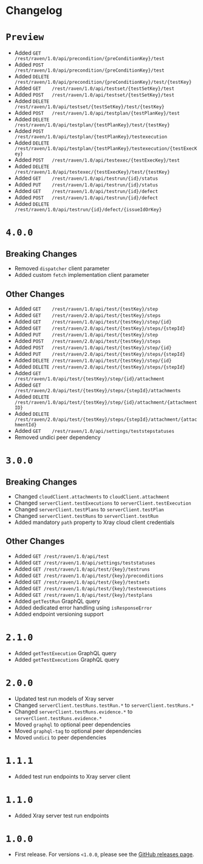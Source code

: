 # Changelog

# `Preview`

- Added `GET    /rest/raven/1.0/api/precondition/{preConditionKey}/test`
- Added `POST   /rest/raven/1.0/api/precondition/{preConditionKey}/test`
- Added `DELETE /rest/raven/1.0/api/precondition/{preConditionKey}/test/{testKey}`
- Added `GET    /rest/raven/1.0/api/testset/{testSetKey}/test`
- Added `POST   /rest/raven/1.0/api/testset/{testSetKey}/test`
- Added `DELETE /rest/raven/1.0/api/testset/{testSetKey}/test/{testKey}`
- Added `POST   /rest/raven/1.0/api/testplan/{testPlanKey}/test`
- Added `DELETE /rest/raven/1.0/api/testplan/{testPlanKey}/test/{testKey}`
- Added `POST   /rest/raven/1.0/api/testplan/{testPlanKey}/testexecution`
- Added `DELETE /rest/raven/1.0/api/testplan/{testPlanKey}/testexecution/{testExecKey}`
- Added `POST   /rest/raven/1.0/api/testexec/{testExecKey}/test`
- Added `DELETE /rest/raven/1.0/api/testexec/{testExecKey}/test/{testKey}`
- Added `GET    /rest/raven/1.0/api/testrun/{id}/status`
- Added `PUT    /rest/raven/1.0/api/testrun/{id}/status`
- Added `GET    /rest/raven/1.0/api/testrun/{id}/defect`
- Added `POST   /rest/raven/1.0/api/testrun/{id}/defect`
- Added `DELETE /rest/raven/1.0/api/testrun/{id}/defect/{issueIdOrKey}`

# `4.0.0`

## Breaking Changes

- Removed `dispatcher` client parameter
- Added custom `fetch` implementation client parameter

## Other Changes

- Added `GET    /rest/raven/1.0/api/test/{testKey}/step`
- Added `GET    /rest/raven/2.0/api/test/{testKey}/steps`
- Added `GET    /rest/raven/1.0/api/test/{testKey}/step/{id}`
- Added `GET    /rest/raven/2.0/api/test/{testKey}/steps/{stepId}`
- Added `PUT    /rest/raven/1.0/api/test/{testKey}/step`
- Added `POST   /rest/raven/2.0/api/test/{testKey}/steps`
- Added `POST   /rest/raven/1.0/api/test/{testKey}/step/{id}`
- Added `PUT    /rest/raven/2.0/api/test/{testKey}/steps/{stepId}`
- Added `DELETE /rest/raven/1.0/api/test/{testKey}/step/{id}`
- Added `DELETE /rest/raven/2.0/api/test/{testKey}/steps/{stepId}`
- Added `GET    /rest/raven/1.0/api/test/{testKey}/step/{id}/attachment`
- Added `GET    /rest/raven/2.0/api/test/{testKey}/steps/{stepId}/attachments`
- Added `DELETE /rest/raven/1.0/api/test/{testKey}/step/{id}/attachment/{attachmentID}`
- Added `DELETE /rest/raven/2.0/api/test/{testKey}/steps/{stepId}/attachment/{attachmentId}`
- Added `GET    /rest/raven/1.0/api/settings/teststepstatuses`
- Removed undici peer dependency

# `3.0.0`

## Breaking Changes

- Changed `cloudClient.attachments` to `cloudClient.attachment`
- Changed `serverClient.testExecutions` to `serverClient.testExecution`
- Changed `serverClient.testPlans` to `serverClient.testPlan`
- Changed `serverClient.testRuns` to `serverClient.testRun`
- Added mandatory `path` property to Xray cloud client credentials

## Other Changes

- Added `GET /rest/raven/1.0/api/test`
- Added `GET /rest/raven/1.0/api/settings/teststatuses`
- Added `GET /rest/raven/1.0/api/test/{key}/testruns`
- Added `GET /rest/raven/1.0/api/test/{key}/preconditions`
- Added `GET /rest/raven/1.0/api/test/{key}/testsets`
- Added `GET /rest/raven/1.0/api/test/{key}/testexecutions`
- Added `GET /rest/raven/1.0/api/test/{key}/testplans`
- Added `getTestRun` GraphQL query
- Added dedicated error handling using `isResponseError`
- Added endpoint versioning support

# `2.1.0`

- Added `getTestExecution` GraphQL query
- Added `getTestExecutions` GraphQL query

# `2.0.0`

- Updated test run models of Xray server
- Changed `serverClient.testRuns.testRun.*` to `serverClient.testRuns.*`
- Changed `serverClient.testRuns.evidence.*` to `serverClient.testRuns.evidence.*`
- Moved `graphql` to optional peer dependencies
- Moved `graphql-tag` to optional peer dependencies
- Moved `undici` to peer dependencies

# `1.1.1`

- Added test run endpoints to Xray server client

# `1.1.0`

- Added Xray server test run endpoints

# `1.0.0`

- First release. For versions `<1.0.0`, please see the [GitHub releases page](https://github.com/Qytera-Gmbh/xray-client-node/releases).
